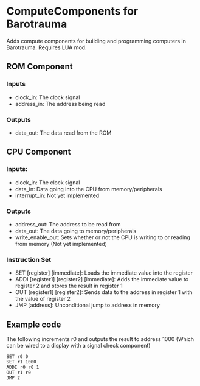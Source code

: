 # ComputeComponents for Barotrauma
Adds compute components for building and programming computers in Barotrauma. Requires LUA mod.

## ROM Component
### Inputs
- clock_in: The clock signal
- address_in: The address being read
### Outputs
- data_out: The data read from the ROM

## CPU Component
### Inputs:
- clock_in: The clock signal
- data_in: Data going into the CPU from memory/peripherals
- interrupt_in: Not yet implemented
### Outputs
- address_out: The address to be read from
- data_out: The data going to memory/peripherals
- write_enable_out: Sets whether or not the CPU is writing to or reading from memory (Not yet implemented)
### Instruction Set
- SET \[register\] \[immediate\]: Loads the immediate value into the register
- ADDI \[register1\] \[register2\] \[immediate\]: Adds the immediate value to register 2 and stores the result in register 1
- OUT \[register1\] \[register2\]: Sends data to the address in register 1 with the value of register 2
- JMP \[address\]: Unconditional jump to address in memory

## Example code
The following increments r0 and outputs the result to address 1000 (Which can be wired to a display with a signal check component)
```
SET r0 0
SET r1 1000
ADDI r0 r0 1
OUT r1 r0
JMP 2
```